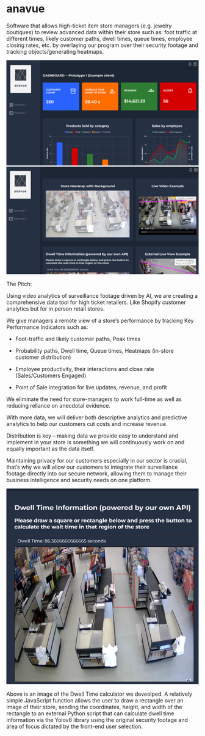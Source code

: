 # anavue
Software that allows high-ticket item store managers (e.g. jewelry boutiques) to review advanced data within their store such as: foot traffic at different times, likely customer paths, dwell times, queue times, employee closing rates, etc. by overlaying our program over their security footage and tracking objects/generating heatmaps.

![Example 1 on Dashboard Prototype](anavue1.png)
![Extended Example 1](anavue2.png)


The Pitch:

Using video analytics of surveillance footage driven by AI, we are creating a comprehensive data tool for high ticket retailers. Like Shopify customer analytics but for in person retail stores. 

We give managers a remote view of a store’s performance by tracking Key Performance Indicators such as: 

- Foot-traffic and likely customer paths, Peak times 

- Probability paths, Dwell time, Queue times, Heatmaps (in-store customer distribution) 

- Employee productivity, their interactions and close rate (Sales/Customers Engaged) 

- Point of Sale integration for live updates, revenue, and profit 

We eliminate the need for store-managers to work full-time as well as reducing reliance on anecdotal evidence. 

With more data, we will deliver both descriptive analytics and predictive analytics to help our customers cut costs and increase revenue. 

Distribution is key – making data we provide easy to understand and implement in your store is something we will continuously work on and equally important as the data itself. 

Maintaining privacy for our customers especially in our sector is crucial, that’s why we will allow our customers to integrate their surveillance footage directly into our secure network, allowing them to manage their business intelligence and security needs on one platform.


<img src="anavue3.png" width="600" />

Above is an image of the Dwell Time calculator we deveolped. A relatively simple JavaScript function allows the user to draw a rectangle over an image of their store, sending the coordinates, height, and width of the rectangle to an external Python script that can calculate dwell time information via the Yolov8 library using the original security footage and area of focus dictated by the front-end user selection.
